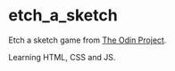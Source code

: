 # etch_a_sketch
Etch a sketch game from <a href="https://www.theodinproject.com/paths/foundations/courses/foundations/lessons/etch-a-sketch-project">The Odin Project</a>.

Learning HTML, CSS and JS.
